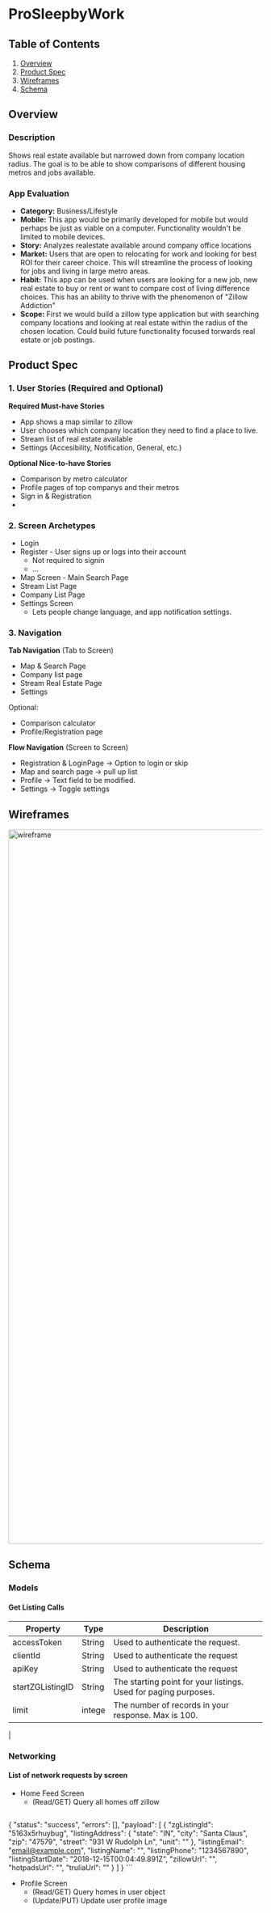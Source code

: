 # ProSleepbyWork


## Table of Contents
1. [Overview](#Overview)
1. [Product Spec](#Product-Spec)
1. [Wireframes](#Wireframes)
1. [Schema](#Schema)

## Overview
### Description
Shows real estate available but narrowed down from company location radius. The goal is to be able to show comparisons of different housing metros and jobs available.

### App Evaluation
- **Category:** Business/Lifestyle
- **Mobile:** This app would be primarily developed for mobile but would perhaps be just as viable on a computer. Functionality wouldn't be limited to mobile devices.
- **Story:** Analyzes realestate available around company office locations
- **Market:** Users that are open to relocating for work and looking for best ROI for their career choice. This will streamline the process of looking for jobs and living in large metro areas.
- **Habit:** This app can be used when users are looking for a new job, new real estate to buy or rent or want to compare cost of living difference choices. This has an ability to thrive with the phenomenon of "Zillow Addiction" 
- **Scope:** First we would build a zillow type application but with searching company locations and looking at real estate within the radius of the chosen location. Could build future functionality focused torwards real estate or job postings.

## Product Spec
### 1. User Stories (Required and Optional)

**Required Must-have Stories**

* App shows a map similar to zillow
* User chooses which company location they need to find a place to live.
* Stream list of real estate available
* Settings (Accesibility, Notification, General, etc.)

**Optional Nice-to-have Stories**

* Comparison by metro calculator
* Profile pages of top companys and their metros
* Sign in & Registration 
* 

### 2. Screen Archetypes

* Login 
* Register - User signs up or logs into their account
   * Not required to signin 
   * ...
* Map Screen - Main Search Page
* Stream List Page 
* Company List Page
* Settings Screen
   * Lets people change language, and app notification settings.

### 3. Navigation

**Tab Navigation** (Tab to Screen)

* Map & Search Page
* Company list page
* Stream Real Estate Page
* Settings

Optional:
* Comparison calculator
* Profile/Registration page 

**Flow Navigation** (Screen to Screen)
* Registration & LoginPage -> Option to login or skip
* Map and search page -> pull up list
* Profile -> Text field to be modified. 
* Settings -> Toggle settings 


## Wireframes

<img width="1413" alt="wireframe" src="https://user-images.githubusercontent.com/47457100/161638132-249e0a29-24dc-410d-8017-cf898d28797e.png">


## Schema 
### Models
#### Get Listing Calls
   | Property      | Type     | Description |
   | ------------- | -------- | ------------|
   | accessToken   | String   |Used to authenticate the request. |
   | clientId      | String   | Used to authenticate the request |
   | apiKey        | String   | Used to authenticate the request |
   | startZGListingID | String   | The starting point for your listings. Used for paging purposes.  |
   | limit | intege   | The number of records in your response.  Max is 100. |
   | 
### Networking
#### List of network requests by screen
   - Home Feed Screen
      - (Read/GET) Query all homes off zillow
         ```swift
{
  "status": "success",
  "errors": [],
  "payload": [
    {
      "zgListingId": "5163x5rhuybug",
      "listingAddress": {
        "state": "IN",
        "city": "Santa Claus",
        "zip": "47579",
        "street": "931 W Rudolph Ln",
        "unit": ""
      },
      "listingEmail": "email@example.com",
      "listingName": "",
      "listingPhone": "1234567890",
      "listingStartDate": "2018-12-15T00:04:49.891Z",
      "zillowUrl": "",
      "hotpadsUrl": "",
      "truliaUrl": ""
    }
  ]
}
         ```

   - Profile Screen
      - (Read/GET) Query homes in user object
      - (Update/PUT) Update user profile image

